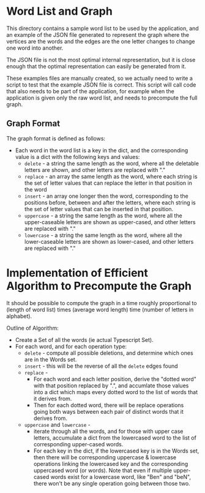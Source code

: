# Word List and Graph

This directory contains a sample word list to be used by the application,
and an example of the JSON file generated to represent the graph where
the vertices are the words and the edges are the one letter changes
to change one word into another.

The JSON file is not the most optimal internal representation, but 
it is close enough that the optimal representation can easily be
generated from it.

These examples files are manually created, so we actually need to 
write a script to test that the example JSON file is correct.
This script will call code that also needs to be part of the application,
for example when the application is given only the raw word list,
and needs to precompute the full graph.

## Graph Format

The graph format is defined as follows:

* Each word in the word list is a key in the dict, and the corresponding
  value is a dict with the following keys and values:
    * `delete` - a string the same length as the word, where all the deletable
      letters are shown, and other letters are replaced with "."
    * `replace` - an array the same length as the word, where each string
      is the set of letter values that can replace the letter in that position
      in the word
    * `insert` - an array one longer then the word, corresponding to the positions
      before, between and after the letters, where each string is the set of letter
      values that can be inserted in that position.
    * `uppercase` - a string the same length as the word, where all the upper-caseable
      letters are shown as upper-cased, and other letters are replaced with "."
    * `lowercase` - a string the same length as the word, where all the lower-caseable
      letters are shown as lower-cased, and other letters are replaced with "."


# Implementation of Efficient Algorithm to Precompute the Graph

It should be possible to compute the graph in a time roughly proportional to (length of 
word list) times (average word length) time (number of letters in alphabet).

Outline of Algorithm:

* Create a Set of all the words (ie actual Typescript Set).
* For each word, and for each operation type:
    * `delete` - compute all possible deletions, and determine which ones are in the Words set.
    * `insert` - this will be the reverse of all the `delete` edges found
    * `replace` -
        * For each word and each letter position, derive the "dotted word" with that position
          replaced by ".", and accumlate those values into a dict which maps every 
          dotted word to the list of words that it derives from.
        * Then for each dotted word, there will be replace operations going both ways 
          between each pair of distinct words that it derives from.
    * `uppercase` and `lowercase` - 
        * iterate through all the words, and for those with upper
          case letters, accumulate a dict from the lowercased word to the list of corresponding upper-cased
          words.
        * For each key in the dict, if the lowercased key is in the Words set, then there will be 
          corresponding uppercase & lowercase operations linking the lowercased key and the corresponding
          uppercased word (or words). Note that even if multiple upper-cased words exist for a lowercase word,
          like "Ben" and "beN", there won't be any single operation going between those two.
      
